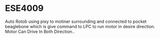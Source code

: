 # ESE4009 

Auto Rotob using pixy to motiner surrounding and connected to pocket beaglebone which is give command to LPC to run motor in desire direction.
Motor Can Drive In Both Direction..
